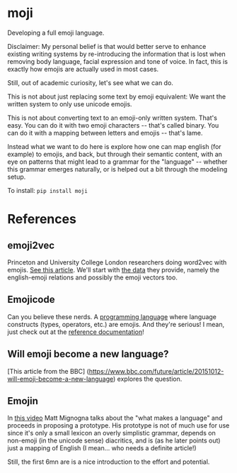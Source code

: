 # moji

Developing a full emoji language.

Disclaimer: My personal belief is that would better serve to enhance existing 
writing systems by re-introducing the information that is lost when removing 
body language, facial expression and tone of voice. 
In fact, this is exactly how emojis are actually used in most cases. 

Still, out of academic curiosity, let's see what we can do. 

This is not about just replacing some text by emoji equivalent: 
We want the written system to only use unicode emojis. 

This is not about converting text to an emoji-only written system. 
That's easy. You can do it with two emoji characters -- that's called binary. 
You can do it with a mapping between letters and emojis -- 
that's lame.

Instead what we want to do here is explore how one can map english 
(for example) to emojis, and back, but through their semantic content, 
with an eye on patterns that might lead to a grammar for the "language"
-- whether this grammar emerges naturally, or is helped out a bit 
through the modeling setup.

To install:	```pip install moji```


# References

## emoji2vec

Princeton and University College London researchers doing word2vec 
with emojis. [See this article](https://arxiv.org/pdf/1609.08359.pdf).
We'll start with 
[the data](https://github.com/uclnlp/emoji2vec/tree/master/data/raw_training_data) 
they provide, 
namely the english-emoji relations and possibly the emoji vectors too.


## Emojicode

Can you believe these nerds. 
A [programming language](https://www.emojicode.org/) 
where language constructs (types, operators, etc.) are emojis. 
And they're serious! I mean, just check out at the 
[reference documentation](https://www.emojicode.org/docs/reference/)!

## Will emoji become a new language?

[This article from the BBC]
(https://www.bbc.com/future/article/20151012-will-emoji-become-a-new-language) 
explores the question.

## Emojin

In [this video](https://www.youtube.com/watch?v=2vKVv-ymBGI) 
Matt Mignogna talks about the "what makes a language" 
and proceeds in proposing a prototype. 
His prototype is not of much use for use since it's only a small 
lexicon an overly simplistic grammar, depends on non-emoji 
(in the unicode sense) diacritics, 
and is (as he later points out) just a mapping of English 
(I mean... who needs a definite article!)

Still, the first 6mn are is a nice introduction to the effort and potential.



